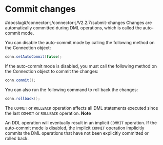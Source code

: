 Commit changes 
===================================
#docslug#/connector-j/connector-j/V2.2.7/submit-changes
Changes are automatically committed during DML operations, which is called the auto-commit mode. 

You can disable the auto-commit mode by calling the following method on the Connection object:

```java
conn.setAutoCommit(false);
```



If the auto-commit mode is disabled, you must call the following method on the Connection object to commit the changes:

```java
conn.commit();
```



You can also run the following command to roll back the changes:

```java
conn.rollback();
```



The `COMMIT` or `ROLLBACK` operation affects all DML statements executed since the last `COMMIT` or `ROLLBACK` operation. 
**Note**



An DDL operation will eventually result in an implicit `COMMIT` operation. If the auto-commit mode is disabled, the implicit `COMMIT` operation implicitly commits the DML operations that have not been explicitly committed or rolled back.
